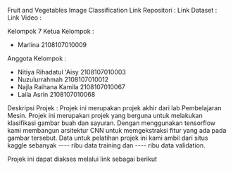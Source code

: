 Fruit and Vegetables Image Classification
Link Repositori : 
Link Dataset :
Link Video :

Kelompok 7
Ketua Kelompok :
- Marlina 2108107010009

Anggota Kelompok :
- Nitiya Rihadatul 'Aisy 2108107010003
- Nuzulurrahmah 2108107010012
- Najla Raihana Kamila 2108107010067
- Laila Asrin 2108107010068

Deskripsi Projek :
Projek ini merupakan projek akhir dari lab Pembelajaran Mesin. Projek ini merupakan projek yang berguna untuk melakukan klasifikasi gambar buah dan sayuran. Dengan menggunakan tensorflow kami membangun arsitektur CNN untuk memgekstraksi fitur yang ada pada gambar tersebut. Data untuk pelatihan projek ini kami ambil dari situs kaggle sebanyak ---- ribu data training dan ---- ribu data validation.

Projek ini dapat diakses melalui link sebagai berikut


